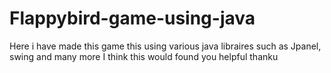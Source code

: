 # Flappybird-game-using-java
Here i have made this game this using various java libraires such as Jpanel, swing and many more I think this would found you helpful thanku 
